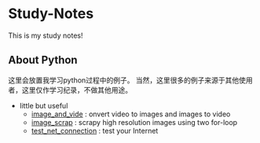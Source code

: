 # Study-Notes
This is my study notes!
## About Python
这里会放置我学习python过程中的例子。
当然，这里很多的例子来源于其他使用者，这里仅作学习纪录，不做其他用途。

* little but useful
  * [image_and_vide](https://github.com/zllrunning/Study-Notes/blob/master/little%20but%20useful/image_and_video.py) : onvert video to images and images to video
  * [image_scrap](https://github.com/zllrunning/Study-Notes/blob/master/little%20but%20useful/image_scrapy.py) : scrapy high resolution images using two for-loop
  * [test_net_connection](https://github.com/zllrunning/Study-Notes/blob/master/little%20but%20useful/test_net_connection.py) : test your Internet
​
  
